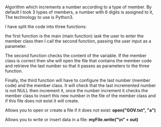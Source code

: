 Algorithm which increments a number according to a type of member. By default I took 3 types of members, a number with 6 digits is assigned to it, The technology to use is Python3.

I have split the code into three functions:

the first function is the main (main function) iask the user to enter the member class then I call the second function, passing the user input as a parameter.


The second function checks the content of the variable. If the member class is correct then she will open the file that contains the member code and retrieve the last number  so that it passes as parameters to the three function.

Finally, the third function will have to configure the last number (member code) and the member class. It will check that the last incremented number is not NULL then increment it, once the number increment it checks the member class to insert this new number in the file of the member class and if this file does not exist it will create.

Allows you to open or create a file if it does not exist: **open("GOV.txt", "a")**

Allows you to write or insert data in a file: **myFile.write("\n" + out)**